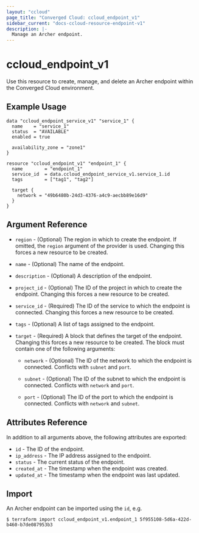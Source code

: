```yaml
---
layout: "ccloud"
page_title: "Converged Cloud: ccloud_endpoint_v1"
sidebar_current: "docs-ccloud-resource-endpoint-v1"
description: |-
  Manage an Archer endpoint.
---
```


# ccloud\_endpoint\_v1

Use this resource to create, manage, and delete an Archer endpoint within the
Converged Cloud environment.

## Example Usage

```hcl
data "ccloud_endpoint_service_v1" "service_1" {
  name    = "service_1"
  status  = "AVAILABLE"
  enabled = true

  availability_zone = "zone1"
}

resource "ccloud_endpoint_v1" "endpoint_1" {
  name        = "endpoint_1"
  service_id  = data.ccloud_endpoint_service_v1.service_1.id
  tags        = ["tag1", "tag2"]

  target {
    network = "49b6480b-24d3-4376-a4c9-aecbb89e16d9"
  }
}
```

## Argument Reference

* `region` - (Optional) The region in which to create the endpoint. If omitted,
  the `region` argument of the provider is used. Changing this forces a new
  resource to be created.

* `name` - (Optional) The name of the endpoint.

* `description` - (Optional) A description of the endpoint.

* `project_id` - (Optional) The ID of the project in which to create the
  endpoint. Changing this forces a new resource to be created.

* `service_id` - (Required) The ID of the service to which the endpoint is
  connected. Changing this forces a new resource to be created.

* `tags` - (Optional) A list of tags assigned to the endpoint.

* `target` - (Required) A block that defines the target of the endpoint.
  Changing this forces a new resource to be created. The block must contain one
  of the following arguments:

  * `network` - (Optional) The ID of the network to which the endpoint is
    connected. Conflicts with `subnet` and `port`.

  * `subnet` - (Optional) The ID of the subnet to which the endpoint is
    connected. Conflicts with `network` and `port`.

  * `port` - (Optional) The ID of the port to which the endpoint is connected.
    Conflicts with `network` and `subnet`.

## Attributes Reference

In addition to all arguments above, the following attributes are exported:

* `id` - The ID of the endpoint.
* `ip_address` - The IP address assigned to the endpoint.
* `status` - The current status of the endpoint.
* `created_at` - The timestamp when the endpoint was created.
* `updated_at` - The timestamp when the endpoint was last updated.

## Import

An Archer endpoint can be imported using the `id`, e.g.

```shell
$ terraform import ccloud_endpoint_v1.endpoint_1 5f955108-5d6a-422d-b460-b7de087953b3
```
